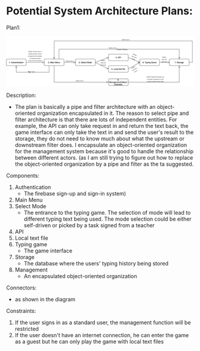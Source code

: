 # Potential System Architecture Plans:

Plan1:

![draft__2_](uploads/e2b01d7b0cba700ea2944be7fc4989d4/draft__2_.jpg)

Description:
   - The plan is basically a pipe and filter architecture with an object-oriented organization encapsulated in it. The reason to select pipe and filter architecture is that there are lots of independent entities. For example, the API can only take request in and return the text back, the game interface can only take the text in and send the user's result to the storage, they do not need to know much about what the upstream or downstream filter does. I encapsulate an object-oriented organization for the management system because it's good to handle the relationship between different actors. (as I am still trying to figure out how to replace the object-oriented organization by a pipe and filter as the ta suggested.

Components:
   1. Authentication 
      - The firebase sign-up and sign-in system)
   2. Main Menu
   3. Select Mode 
      - The entrance to the typing game. The selection of mode will lead to different typing text being used. The mode selection could be either self-driven or picked by a task signed from a teacher
   4. API
   5. Local text file
   6. Typing game
      - The game interface
   7. Storage
      - The database where the users' typing history being stored
   8. Management
      - An encapsulated object-oriented organization

Connectors:
   - as shown in the diagram

Constraints:
   1. If the user signs in as a standard user, the management function will be restricted
   2. If the user doesn't have an internet connection, he can enter the game as a guest but he can only play the game with local text files
